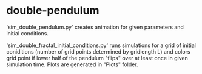 # double-pendulum


'sim_double_pendulum.py' creates animation for given parameters and initial conditions.

'sim_double_fractal_initial_conditions.py' runs simulations for a grid of initial coniditions (number of grid points determined by gridlength L) and colors grid point if lower half of the pendulum "flips" over at least once in given simulation time. Plots are generated in "Plots" folder.
